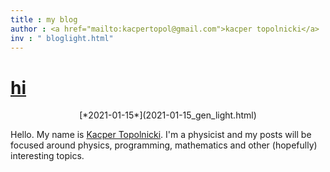 ```yaml
---
title : my blog
author : <a href="mailto:kacpertopol@gmail.com">kacper topolnicki</a>
inv : " bloglight.html"
---
```



# [hi](./2021-01-15_gen_dark.html)
<center>
[*2021-01-15*](2021-01-15_gen_light.html)
</center>

Hello. My name is [Kacper Topolnicki](https://kacpertopol.github.io/). I'm a physicist and my posts will be
focused around physics, programming, mathematics and other (hopefully) interesting topics.


